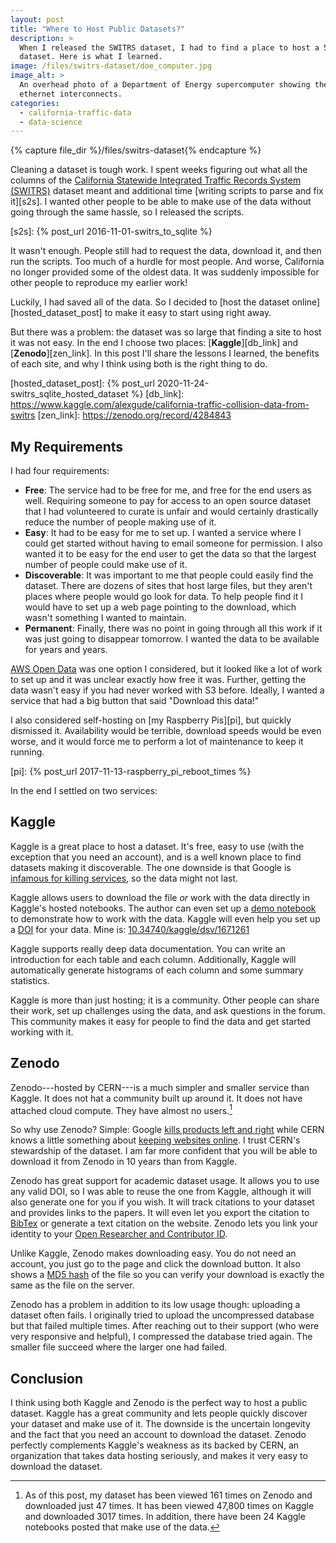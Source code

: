 ```yaml
---
layout: post
title: "Where to Host Public Datasets?"
description: >
  When I released the SWITRS dataset, I had to find a place to host a 5 Gig
  dataset. Here is what I learned.
image: /files/switrs-dataset/doe_computer.jpg
image_alt: >
  An overhead photo of a Department of Energy supercomputer showing the
  ethernet interconnects.
categories: 
  - california-traffic-data 
  - data-science
---
```


{% capture file_dir %}/files/switrs-dataset{% endcapture %}

Cleaning a dataset is tough work. I spent weeks figuring out what all the
columns of the [California Statewide Integrated Traffic Records System
(SWITRS)][switrs] dataset meant and additional time [writing scripts to parse
and fix it][s2s]. I wanted other people to be able to make use of the data
without going through the same hassle, so I released the scripts.

[switrs]: http://iswitrs.chp.ca.gov/Reports/jsp/userLogin.jsp
[s2s]: {% post_url 2016-11-01-switrs_to_sqlite %}

It wasn't enough. People still had to request the data, download it, and then
run the scripts. Too much of a hurdle for most people. And worse, California
no longer provided some of the oldest data. It was suddenly impossible for
other people to reproduce my earlier work!

[sqlite]: https://en.wikipedia.org/wiki/SQLite

Luckily, I had saved all of the data. So I decided to [host the dataset
online][hosted_dataset_post] to make it easy to start using right away.

But there was a problem: the dataset was so large that finding a site to host
it was not easy. In the end I choose two places: [**Kaggle**][db_link] and
[**Zenodo**][zen_link]. In this post I'll share the lessons I learned, the
benefits of each site, and why I think using both is the right thing to do.

[hosted_dataset_post]: {% post_url 2020-11-24-switrs_sqlite_hosted_dataset %}
[db_link]: https://www.kaggle.com/alexgude/california-traffic-collision-data-from-switrs
[zen_link]: https://zenodo.org/record/4284843

## My Requirements

I had four requirements:

- **Free**: The service had to be free for me, and free for the end users as
  well. Requiring someone to pay for access to an open source dataset that I
  had volunteered to curate is unfair and would certainly drastically reduce
  the number of people making use of it.
- **Easy**: It had to be easy for me to set up. I wanted a service where I
  could get started without having to email someone for permission. I also
  wanted it to be easy for the end user to get the data so that the largest
  number of people could make use of it.
- **Discoverable**: It was important to me that people could easily find the
  dataset. There are dozens of sites that host large files, but they aren't
  places where people would go look for data. To help people find it I would
  have to set up a web page pointing to the download, which wasn't something I
  wanted to maintain.
- **Permanent**: Finally, there was no point in going through all this work if
  it was just going to disappear tomorrow. I wanted the data to be available
  for years and years.

[AWS Open Data][aws] was one option I considered, but it looked like a lot of
work to set up and it was unclear exactly how free it was. Further, getting
the data wasn't easy if you had never worked with S3 before. Ideally, I wanted
a service that had a big button that said "Download this data!"

[aws]: https://aws.amazon.com/opendata

I also considered self-hosting on [my Raspberry Pis][pi], but quickly
dismissed it. Availability would be terrible, download speeds would be even
worse, and it would force me to perform a lot of maintenance to keep it
running.

[pi]: {% post_url 2017-11-13-raspberry_pi_reboot_times %}

In the end I settled on two services:

## Kaggle

Kaggle is a great place to host a dataset. It's free, easy to use (with the
exception that you need an account), and is a well known place to find
datasets making it discoverable. The one downside is that Google is [infamous
for killing services][killedbygoogle], so the data might not last.

[killedbygoogle]: https://killedbygoogle.com/

Kaggle allows users to download the file _or_ work with the data directly in
Kaggle's hosted notebooks. The author can even set up a [demo
notebook][demo_nb] to demonstrate how to work with the data. Kaggle will even
help you set up a [DOI][doi] for your data. Mine is:
[10.34740/kaggle/dsv/1671261][my_doi]

[demo_nb]: https://www.kaggle.com/alexgude/starter-california-traffic-collisions-from-switrs
[doi]: https://en.wikipedia.org/wiki/Digital_object_identifier
[my_doi]: https://www.doi.org/10.34740/kaggle/dsv/1671261

Kaggle supports really deep data documentation. You can write an introduction
for each table and each column. Additionally, Kaggle will automatically
generate histograms of each column and some summary statistics.

Kaggle is more than just hosting; it is a community. Other people can share
their work, set up challenges using the data, and ask questions in the forum.
This community makes it easy for people to find the data and get started
working with it.

## Zenodo

Zenodo---hosted by CERN---is a much simpler and smaller service than Kaggle.
It does not hat a community built up around it. It does not have attached
cloud compute. They have almost no users.[^usage]

[^usage]: As of this post, my dataset has been viewed 161 times on Zenodo and
    downloaded just 47 times. It has been viewed 47,800 times on Kaggle and
    downloaded 3017 times. In addition, there have been 24 Kaggle notebooks
    posted that make use of the data.

So why use Zenodo? Simple: Google [kills products left and
right][killedbygoogle] while CERN knows a little something about [keeping
websites online][first_site]. I trust CERN's stewardship of the dataset. I am
far more confident that you will be able to download it from Zenodo in 10
years than from Kaggle.

[first_site]: http://info.cern.ch/

Zenodo has great support for academic dataset usage. It allows you to use any
valid DOI, so I was able to reuse the one from Kaggle, although it will also
generate one for you if you wish. It will track citations to your dataset and
provides links to the papers. It will even let you export the citation to
[BibTex][bibtex] or generate a text citation on the website. Zenodo lets you
link your identity to your [Open Researcher and Contributor ID][orcid].

[bibtex]: https://en.wikipedia.org/wiki/BibTeX
[orcid]: https://en.wikipedia.org/wiki/ORCID

Unlike Kaggle, Zenodo makes downloading easy. You do not need an account, you
just go to the page and click the download button. It also shows a [MD5
hash][md5] of the file so you can verify your download is exactly the same as
the file on the server.

[md5]: https://en.wikipedia.org/wiki/MD5

Zenodo has a problem in addition to its low usage though: uploading a dataset
often fails. I originally tried to upload the uncompressed database but that
failed multiple times. After reaching out to their support (who were very
responsive and helpful), I compressed the database tried again. The smaller
file succeed where the larger one had failed.

## Conclusion

I think using both Kaggle and Zenodo is the perfect way to host a public
dataset. Kaggle has a great community and lets people quickly discover your
dataset and make use of it. The downside is the uncertain longevity and the
fact that you need an account to download the dataset. Zenodo perfectly
complements Kaggle's weakness as its backed by CERN, an organization that
takes data hosting seriously, and makes it very easy to download the dataset.
